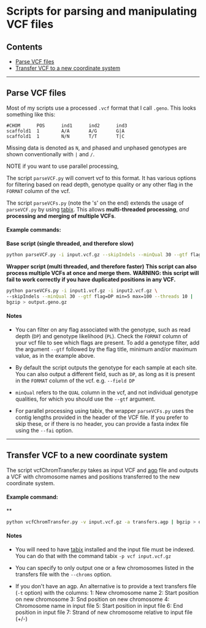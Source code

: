 # Scripts for parsing and manipulating VCF files 

## Contents

* [Parse VCF files](#parse-vcf-files)
* [Transfer VCF to a new coordinate system](#Transfer-VCF-to-a-new-coordinate-system)

___

## Parse VCF files

Most of my scripts use a processed `.vcf` format that I call `.geno`. This looks something like this:

```
#CHOM      POS      ind1      ind2      ind3
scaffold1  1        A/A       A/G       G|A
scaffold1  1        N/N       T/T       T|C
```

Missing data is denoted as `N`, and phased and unphased genotypes are shown conventionally with `|` and `/`.

NOTE if you want to use parallel processing, 

The script `parseVCF.py` will convert vcf to this format. It has various options for filtering based on read depth, genotype quality or any other flag in the `FORMAT` column of the vcf.

The script `parseVCFs.py` (note the 's' on the end) extends the usage of `parseVCF.py` by using [tabix](http://www.htslib.org/doc/tabix.html).
This allows **multi-threaded processing**, *and* **processing and merging of multiple VCFs**. 

#### Example commands:

**Base script (single threaded, and therefore slow)**
```bash
python parseVCF.py -i input.vcf.gz --skipIndels --minQual 30 --gtf flag=DP min=5 | bgzip > output.geno.gz
```

**Wrapper script (multi threaded, and therefore faster)**
**This script can also process multiple VCFs at once and merge them.**
**WARNING: this script will fail to work correctly if you have duplicated positions in any VCF.**

```bash
python parseVCFs.py -i input1.vcf.gz -i input2.vcf.gz \
--skipIndels --minQual 30 --gtf flag=DP min=5 max=100 --threads 10 |
bgzip > output.geno.gz
```

#### Notes

* You can filter on any flag associated with the genotype, such as read depth (`DP`) and genotype likelihood (`PL`). Check the `FORMAT` column of your vcf file to see which flags are present. To add a genotype filter, add the argument `--gtf` followed by the flag title, minimum and/or maximum value, as in the example above.

* By default the script outputs the genotype for each sample at each site. You can also output a different field, such as `DP`, as long as it is present in the `FORMAT` column of the vcf. e.g. `--field DP`

* `minQual` refers to the `QUAL` column in the vcf, and not individual genotype qualities, for which you should use the `--gtf` argument.

* For parallel processing using tabix, the wrapper `parseVCFs.py` uses the contig lengths provided in the header of the VCF file. If you prefer to skip these, or if there is no header, you can provide a fasta index file using the `--fai` option.
___

## Transfer VCF to a new coordinate system

The script vcfChromTransfer.py takes as input VCF and [agp](https://www.ncbi.nlm.nih.gov/assembly/agp/AGP_Specification/) file and outputs a VCF with chromosome names and positions transferred to the new coordinate system.

#### Example command:

**
```bash
python vcfChromTransfer.py -v input.vcf.gz -a transfers.agp | bgzip > output.vcf.gz
```
#### Notes

* You will need to have [tabix](http://www.htslib.org/doc/tabix.html) installed and the input file must be indexed. You can do that with the command tabix `-p vcf input.vcf.gz`

* You can specify to only output one or a few chromosomes listed in the transfers file with the `--chroms` option. 

* If you don't have an agp. An alternative is to provide a text transfers file (`-t` option) with the columns:
1: New chromosome name
2: Start position on new chromosome
3: Snd position on new chromosome
4: Chromosome name in input file
5: Start position in input file
6: End position in input file
7: Strand of new chromosome relative to input file (+/-)
